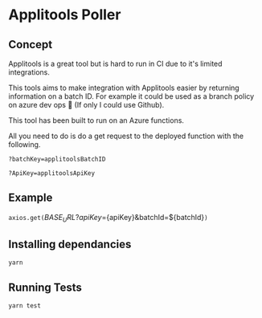 # Applitools Poller

## Concept

Applitools is a great tool but is hard to run in CI due to it's limited integrations.

This tools aims to make integration with Applitools easier by returning information on a batch ID.
For example it could be used as a branch policy on azure dev ops 🤮 (If only I could use Github).

This tool has been built to run on an Azure functions.

All you need to do is do a get request to the deployed function with the following.

`?batchKey=applitoolsBatchID`

`?ApiKey=applitoolsApiKey`

## Example
`axios.get(`${BASE_URL}?apiKey=${apiKey}&batchId=${batchId}`)`

## Installing dependancies
`yarn`

## Running Tests
`yarn test`

##
